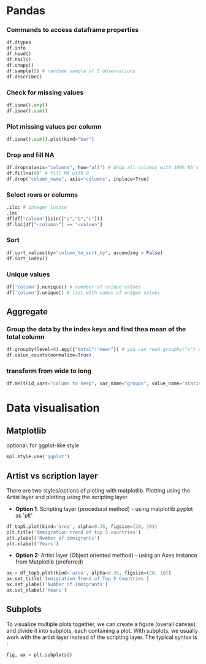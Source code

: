 # Pandas
### Commands to access dataframe properties
```python
df.dtypes
df.info
df.head()
df.tail()
df.shape()
df.sample(5) # randome sample of 5 observations
df.describe()
```

### Check for missing values
```python
df.isna().any()
df.isna().sum()
```
### Plot missing values per column
```python
df.isna().sum().plot(kind="bar")
```
### Drop and fill NA 
```python
df.dropna(axis="columns", how="all") # drop all columns with 100% NA's
df.fillna(0)` # fill NA with 0
df.drop("column_name", axis="columns", inplace=True)
```
### Select rows or columns 
```python
.iloc # integer locate
.loc
df[df["column"]isin(["a","b","c"])]
df.loc[df["<column>"] == "<value>"]
```
### Sort 
```python
df.sort_values(by="column_to_sort_by", ascending = False)
df.sort_index()
```

### Unique values
```python
df['column'].nunique() # numnber of unique values 
df['column'].unique() # list with names of unique values 
```

## Aggregate
### Group the data by the index keys and find thea mean of the total column
```python
df.groupby(level=0).agg({"total":"mean"}) # you can read groupby("x") as "for each x" give me ...
df.value_counts(normalize=True)
```
### transform from wide to long
```python
df.melt(id_vars="column to keep", var_name="groups", value_name="statistic")
```
# Data visualisation 

## Matplotlib
optional: for ggplot-like style
```python
mpl.style.use('ggplot')
```
## Artist vs scription layer
There are two styles/options of ploting with matplotlib. Plotting using the Artist layer and plotting using the scripting layer.
* **Option 1**: Scripting layer (procedural method) - using matplotlib.pyplot as 'plt' 
```python
df_top5.plot(kind='area', alpha=0.35, figsize=(20, 10)) 
plt.title('Immigration trend of top 5 countries')
plt.ylabel('Number of immigrants')
plt.xlabel('Years')
```

* **Option 2**: Artist layer (Object oriented method) - using an Axes instance from Matplotlib (preferred) 
```python
ax = df_top5.plot(kind='area', alpha=0.35, figsize=(20, 10))
ax.set_title('Immigration Trend of Top 5 Countries')
ax.set_ylabel('Number of Immigrants')
ax.set_xlabel('Years')
```


## Subplots
To visualize multiple plots together, we can create a figure (overall canvas) and divide it into subplots, each containing a plot. With subplots, we usually work with the artist layer instead of the scripting layer. The typical syntax is :
```python
fig, ax = plt.subplots()
```